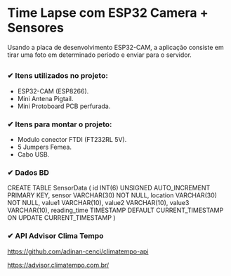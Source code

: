 # Time Lapse com ESP32 Camera + Sensores 
Usando a placa de desenvolvimento ESP32-CAM, a aplicação consiste em tirar uma foto em determinado período e enviar para o servidor.
## 

### ✔ Itens utilizados no projeto:
 - ESP32-CAM (ESP8266).
 - Mini Antena Pigtail.
 - Mini Protoboard PCB perfurada.

 ### ✔ Itens para montar o projeto:
 - Modulo conector FTDI (FT232RL 5V).
 - 5 Jumpers Femea.
 - Cabo USB.


###  ✔ Dados BD 

CREATE TABLE SensorData (
    id INT(6) UNSIGNED AUTO_INCREMENT PRIMARY KEY,
    sensor VARCHAR(30) NOT NULL,
    location VARCHAR(30) NOT NULL,
    value1 VARCHAR(10),
    value2 VARCHAR(10),
    value3 VARCHAR(10),
    reading_time TIMESTAMP DEFAULT CURRENT_TIMESTAMP ON UPDATE CURRENT_TIMESTAMP
)
 
###  ✔ API Advisor Clima Tempo

https://github.com/adinan-cenci/climatempo-api

https://advisor.climatempo.com.br/